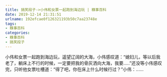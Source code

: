 ```yaml
---
title: 搞笑段子->小伟和女票一起跑到海边玩 | 糗事百科
date: 2019-12-14 21:31:51
urlname: 192efcae0f126321193b50c7aa23748e
tags: 
- 糗事百科
categories:
- 糗事百科
- 搞笑段子
---
```

小伟和女票一起跑到海边玩，遥望辽阔的大海，小伟感叹道：“媳妇儿，等以后我老了，躺床上不行的时候，一定要把我的骨灰洒向大海，我要.....”还没等小伟感叹完，只听他女票吐槽道：“得了吧，你在床上什么时候行过？”小伟：......


